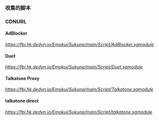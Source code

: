 ### 收集的脚本 ###


### CDNURL ###


#### AdBlocker ####
*https://fbi.hk.dedyn.io/Emokui/Sukuna/main/Script/AdBlocker.sgmodule*


#### Duet ####
*https://fbi.hk.dedyn.io/Emokui/Sukuna/main/Script/Duet.sgmodule*


#### Talkatone Proxy ####
*https://fbi.hk.dedyn.io/Emokui/Sukuna/main/Script/Talkatone.sgmodule*


#### talkatone direct ####
*https://fbi.hk.dedyn.io/Emokui/Sukuna/main/Script/talkatone.sgmodule*
